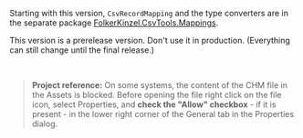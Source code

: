 Starting with this version, `CsvRecordMapping` and the type converters 
are in the separate package [FolkerKinzel.CsvTools.Mappings](https://github.com/FolkerKinzel/CsvTools.Mappings).

This version is a prerelease version. Don't use it in production. (Everything can still change 
until the final release.)

&nbsp;
>**Project reference:** On some systems, the content of the CHM file in the Assets is blocked. Before opening the file right click on the file icon, select Properties, and **check the "Allow" checkbox** - if it is present - in the lower right corner of the General tab in the Properties dialog.
